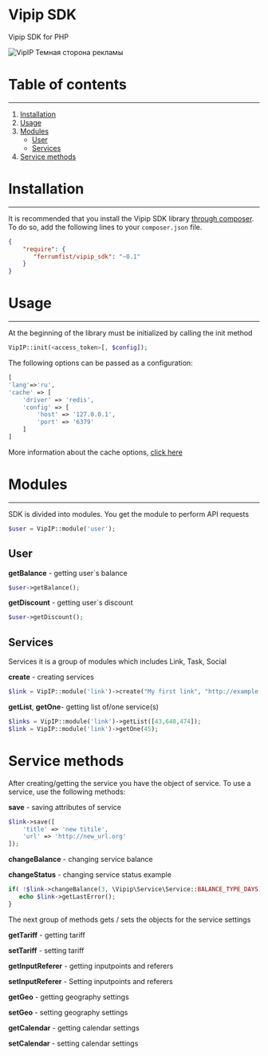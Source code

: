 # Vipip SDK
Vipip SDK for PHP

![VipIP Темная сторона рекламы](https://vipip.ru/i/logos/logo.png)
# Table of contents
---
1. [Installation](#installation)
2. [Usage](#usage)
3. [Modules](#modules)
    * [User](#user)
	* [Services](#services)
4. [Service methods](#service-methods)

# Installation
---
It is recommended that you install the Vipip SDK library [through composer](http://getcomposer.org/). To do so, add the following lines to your ``composer.json`` file.

```json
{
    "require": {
       "ferrumfist/vipip_sdk": "~0.1"
    }
}
```

# Usage
---
At the beginning of the library must be initialized by calling the init method

```php
VipIP::init(<access_token>[, $config]);
```
The following options can be passed as a configuration:
```php
[
'lang'=>'ru',
'cache' => [
    'driver' => 'redis',
    'config' => [
        'host' => '127.0.0.1',
        'port' => '6379'
    ]
]
```
More information about the cache options, [click here](https://github.com/PHPSocialNetwork/phpfastcache)

# Modules
---
SDK is divided into modules. You get the module to perform API requests

```php
$user = VipIP::module('user');
```
## User
**getBalance** - getting user`s balance
```php
$user->getBalance();
```
**getDiscount** - getting user`s discount
```php
$user->getDiscount();
```

## Services
Services it is a group of modules which includes Link, Task, Social

**create** - creating services
```php
$link = VipIP::module('link')->create("My first link", "http://example.com");
```

**getList**, **getOne**- getting list of/one service(s)
```php
$links = VipIP::module('link')->getList([43,648,474]);
$link = VipIP::module('link')->getOne(45);
```

# Service methods
After creating/getting the service you have the object of service. To use a service, use the following methods:

**save** - saving attributes of service
```php
$link->save([
	'title' => 'new titile',
	'url' => 'http://new_url.org'
]);
```

**changeBalance** - changing service balance

**changeStatus** - changing service status
example
```php
if( !$link->changeBalance(3, \Vipip\Service\Service::BALANCE_TYPE_DAYS) ){
   echo $link->getLastError();
}
```

The next group of methods gets / sets the objects for the service settings

**getTariff** - getting tariff

**setTariff** - setting tariff

**getInputReferer** - getting inputpoints and referers

**setInputReferer** - Setting inputpoints and referers

**getGeo** - getting geography settings

**setGeo** - setting geography settings

**getCalendar** - getting calendar settings

**setCalendar** - setting calendar settings